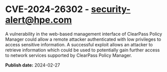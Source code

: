 # CVE-2024-26302 - security-alert@hpe.com

A vulnerability in the web-based management interface of ClearPass Policy Manager could allow a remote attacker authenticated with low privileges to access sensitive information. A successful exploit allows an attacker to retrieve information which could be used to potentially gain further access to network services supported by ClearPass Policy Manager.



**Publish date:** 2024-02-27

